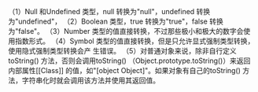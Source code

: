 （1）Null 和Undefined 类型，null 转换为"null"，undefined 转换为"undefined"，
（2）Boolean 类型，true 转换为"true"，false 转换为"false"。
（3）Number 类型的值直接转换，不过那些极小和极大的数字会使用指数形式。
（4）Symbol 类型的值直接转换，但是只允许显式强制类型转换，使用隐式强制类型转换会产
生错误。
（5）对普通对象来说，除非自行定义toString() 方法，否则会调用toString()
（Object.prototype.toString()）来返回内部属性[[Class]] 的值，如"[object
Object]"。如果对象有自己的toString() 方法，字符串化时就会调用该方法并使用其返回值。